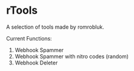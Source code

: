 # rTools
A selection of tools made by romrobluk.

Current Functions:
1. Webhook Spammer
2. Webhook Spammer with nitro codes (random)
3. Webhook Deleter
